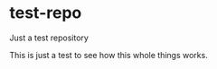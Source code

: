 test-repo
=========

Just a test repository

This is just a test to see how this whole things works.
